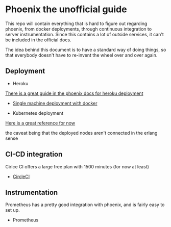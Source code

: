# Phoenix the unofficial guide

This repo will contain everything that is hard to figure out regarding phoenix, from docker deployments, through continuous integration to server instrumentation. Since this contains a lot of outside services, it can't be included in the official docs.

The idea behind this document is to have a standard way of doing things, so that everybody doesn't have to re-invent the wheel over and over again.

## Deployment

- Heroku

[There is a great guide in the phoenix docs for heroku deployment](https://hexdocs.pm/phoenix/heroku.html)

- [Single machine deployment with docker](/deployment/docker.md)

- Kubernetes deployment

[Here is a great reference for now](https://cloud.google.com/community/tutorials/elixir-phoenix-on-kubernetes-google-container-engine)

the caveat being that the deployed nodes aren't connected in the erlang sense

## CI-CD integration

Cirlce CI offers a large free plan with 1500 minutes (for now at least)

- [CircleCI](/CI-CD/circleci.md)

## Instrumentation

Prometheus has a pretty good integration with phoenix, and is fairly easy to set up.

- Prometheus
